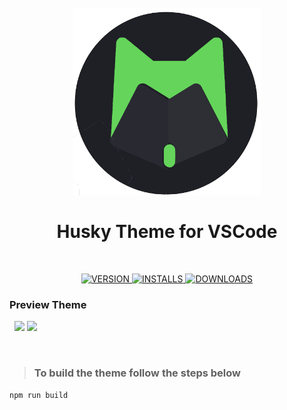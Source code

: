 <h1 align="center">
<br>
<img src="assets/logo.png" alt="logo" width="300"/>
<br>
<br>
 Husky Theme for VSCode
 <br>
 </h1><br>
<p align="center">
<a href="https://marketplace.visualstudio.com/items?itemName=luas10c.vscode-husky-theme"><img src="https://vsmarketplacebadge.apphb.com/version-short/luas10c.vscode-husky-theme.svg?style=for-the-badge&colorA=252526&colorB=43A047&label=VERSION" alt="VERSION"/>
</a>

<a href="https://marketplace.visualstudio.com/items?itemName=luas10c.vscode-husky-theme">
<img src="https://vsmarketplacebadge.apphb.com/installs/luas10c.vscode-husky-theme.svg?style=for-the-badge&colorA=252526&colorB=43A047&label=INSTALLS" alt="INSTALLS"/>
</a>

<a href="https://marketplace.visualstudio.com/items?itemName=luas10c.vscode-husky-theme">
<img src="https://vsmarketplacebadge.apphb.com/downloads/luas10c.vscode-husky-theme.svg?style=for-the-badge&colorA=252526&colorB=43A047&label=DOWNLOADS" alt="DOWNLOADS"/>
</a>
</p>

### Preview Theme
&nbsp;
<img src="assets/preview-1.jpg" width="50%"/>
<img src="assets/preview-2.jpg" width="50%"/>

&nbsp;
> ### To build the theme follow the steps below
```zsh
npm run build
```